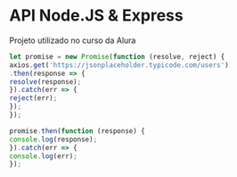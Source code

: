 # API Node.JS & Express 
Projeto utilizado no curso da Alura

```javascript
let promise = new Promise(function (resolve, reject) {
axios.get('https://jsonplaceholder.typicode.com/users')
.then(response => {
resolve(response);
}).catch(err => {
reject(err);
});
});

promise.then(function (response) {
console.log(response);
}).catch(err => {
console.log(err);
});
```